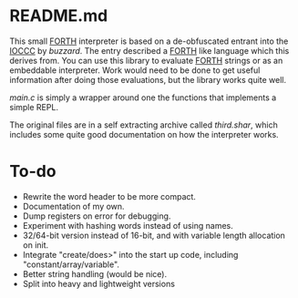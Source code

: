 # README.md

This small [FORTH][] interpreter is based on a de-obfuscated entrant
into the [IOCCC][] by *buzzard*. The entry described a [FORTH][]
like language which this derives from. You can use this library to
evaluate [FORTH][] strings or as an embeddable interpreter. Work
would need to be done to get useful information after doing those
evaluations, but the library works quite well.

*main.c* is simply a wrapper around one the functions that implements
a simple REPL.

The original files are in a self extracting archive called *third.shar*,
which includes some quite good documentation on how the interpreter works.

# To-do

* Rewrite the word header to be more compact.
* Documentation of my own.
* Dump registers on error for debugging.
* Experiment with hashing words instead of using names.
* 32/64-bit version instead of 16-bit, and with variable length allocation
  on init.
* Integrate "create/does>" into the start up code, including
  "constant/array/variable".
* Better string handling (would be nice).
* Split into heavy and lightweight versions

[FORTH]: https://en.wikipedia.org/wiki/Forth_%28programming_language%29
[IOCCC]: http://ioccc.org/winners.html
